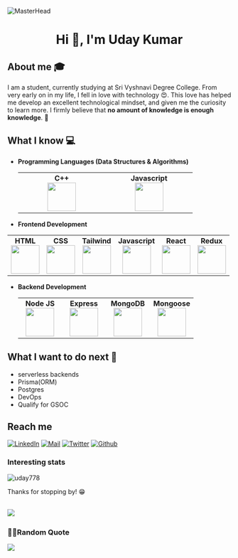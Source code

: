 ![MasterHead](https://res.cloudinary.com/drq90wt7m/image/upload/v1707017142/I%20care/kqldxhxjoicvqpvaixsd.jpg)

<h1 align="center">Hi 👋, I'm Uday Kumar</h1>

## About me :mortar_board:
I am a student, currently studying at Sri Vyshnavi Degree College. From very early on in my life, I fell in love with technology 😍. This love has helped me develop an excellent technological mindset, and given me the curiosity to learn more. I firmly believe that **no amount of knowledge is enough knowledge**. 🧠


## What I know :computer:
- **Programming Languages (Data Structures & Algorithms)**
	<div align="left">
		<table>
			<tbody>
				<tr>
					<td width="25%" align="center">
						<span><strong>C++</strong></span><br/>
						<img height="64px" width="64px" src="https://upload.wikimedia.org/wikipedia/commons/thumb/1/18/ISO_C%2B%2B_Logo.svg/1200px-ISO_C%2B%2B_Logo.svg.png">
					</td>
          <td width="25%" align="center">
						<span><strong>Javascript</strong></span><br/>
						<img height="64px" width="64px" src="https://cdn.svgporn.com/logos/javascript.svg">
					</td>
				</tr>
			</tbody>
		</table>
	</div>
- **Frontend Development**
<div align="left">
		<table>
			<tbody>
				<tr>
					<td align="center">
						<span><strong>HTML</strong></span><br/>
						<img height="64px" width="64px" src="https://cdn.svgporn.com/logos/html-5.svg">
					</td>
					<td align="center">
						<span><strong>CSS</strong></span><br/>
						<img height="64px" width="64px" src="https://cdn.svgporn.com/logos/css-3.svg">
					</td>
          <td align="center">
						<span><strong>Tailwind</strong></span><br/>
						<img height="64px" width="64px" src="https://tse1.mm.bing.net/th?id=OIP.GdUWbrVtbNezIRl6jg_ymAHaEh&pid=Api&P=0&h=180">
					</td>
					<td align="center">
						<span><strong>Javascript</strong></span><br/>
						<img height="64px" width="64px" src="https://cdn.svgporn.com/logos/javascript.svg">
					</td>
<!-- 					 <td align="center">
						<span><strong>Typescript</strong></span><br/>
						<img height="64px" width="64px" src="https://cdn.svgporn.com/logos/typescript-icon.svg">
					</td> -->
					<td align="center">
						<span><strong>React</strong></span><br/>
						<img height="64px" width="64px" src="https://cdn.svgporn.com/logos/react.svg">
					</td>
					<td  align="center">
						<span><strong>Redux</strong></span><br/>
						<img height="64px" width="64px" src="https://cdn.svgporn.com/logos/redux.svg">
					</td>
				</tr>
			</tbody>
		</table>
	</div>
	
- **Backend Development**
	<div align="left">
		<table>
			<tbody>
				<tr>
					<td width="25%" align="center">
						<span><strong>Node JS</strong></span><br/>
						<img height="64px" width="64px" src="https://cdn.svgporn.com/logos/nodejs-icon.svg">
					</td>
					<td width="25%" align="center">
						<span><strong>Express</strong></span><br/>
						<img height="64px" width="64px" src="https://cdn.svgporn.com/logos/express.svg">
					</td>
					<td width="25%" align="center">
						<span><strong>MongoDB</strong></span><br/>
						<img height="64px" width="64px" src="https://cdn.svgporn.com/logos/mongodb.svg">
					</td>
					<td width="25%" align="center">
						<span><strong>Mongoose</strong></span><br/>
						<img height="64px" width="64px" src="https://tse3.mm.bing.net/th?id=OIP.eAsvrVxjjd2WbCSj4rVbyQHaEv&pid=Api&P=0&h=180">
					</td>
				</tr>
			</tbody>
		</table>
	</div>

## What I want to do next :thinking:
- serverless backends
- Prisma(ORM)
- Postgres
- DevOps
- Qualify for GSOC 

## Reach me 
[![LinkedIn](https://img.shields.io/badge/LinkedIn-%230077B5.svg?logo=linkedin&logoColor=white)](https://www.linkedin.com/in/uday778/) 
[![Mail](https://img.shields.io/badge/-uday33379@gmail.com-gray?style=flat-square&logo=gmail&logoColor=red&link=https://linkedin.com/in/https://www.linkedin.com/in/uday778/)](mailto:uday33379@gmail.com)
[![Twitter](https://img.shields.io/badge/Twitter-%230077B5.svg?logo=twitter&logoColor=white)](https://twitter.com/udaykumar7771)
[![Github](https://img.shields.io/badge/Github-%230077B5.svg?logo=github&logoColor=black)](https://github.com/uday778)


### Interesting stats

<!-- ![Uday kumar's stats](https://github-readme-stats.vercel.app/api?username=uday778&show_icons=true&count_private=true&hide=stars) -->
<p ><img  src="https://github-readme-stats.vercel.app/api/top-langs?username=uday778&show_icons=true&locale=en&layout=compact" alt="uday778" /></p>

Thanks for stopping by! 😁
<p><br/>
<img src="https://visitcount.itsvg.in/api?id=uday778&label=Profile%20Views&pretty=false"/>
  </p>
  
### ✍🏻Random Quote
![](https://quotes-github-readme.vercel.app/api?type=horizontal&theme=radical)

